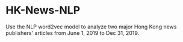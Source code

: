 # HK-News-NLP
Use the NLP word2vec model to analyze two major Hong Kong news publishers' articles from June 1, 2019 to Dec 31, 2019.
